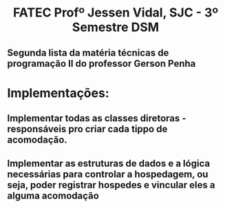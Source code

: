 <p align="center">
<h1 align="center"> FATEC Profº Jessen Vidal, SJC - 3º Semestre DSM </h1>

<h2>Segunda lista da matéria técnicas de programação II do professor Gerson Penha</h2>

<h1>Implementações:</h1>
<h2>Implementar todas as classes diretoras - responsáveis pro criar cada tippo de acomodação.</h2>
<h2>Implementar as estruturas de dados e a lógica necessárias para controlar a hospedagem, ou seja, poder registrar hospedes e vincular eles a alguma acomodação</h2>